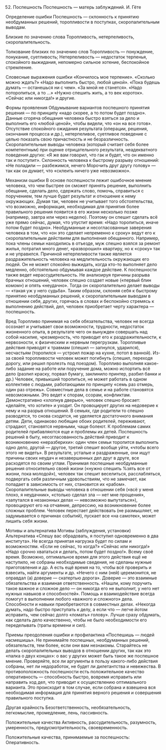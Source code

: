 ﻿52. Поспешность
Поспешность — матерь заблуждений.
И. Гёте

Определение ошибки
Поспешность — склонность к принятию необдуманных решений, торопливости в поступках, скоропалительным выводам.

Близкие по значению слова
Торопливость, нетерпеливость, скоропалительность.

Толкование близких по значению слов
Торопливость — понуждение, понукание, суетливость;
Нетерпеливость — недостаток терпенья, спокойного выжидания, непомерно сильное хотение, беспокойное стремление.

Словесные выражения ошибки
«Кончилось мое терпение».
«Сколько можно ждать?»
«Надо выполнить быстро, любой ценой».
«Пока будешь думать — останешься ни с чем».
«За мной не станется».
«Надо поторопиться, а то ...»
«Нужно спешить жить, а то век короток».
«Сейчас или никогда!» и другие.

Формы проявления
Обдумывание вариантов поспешного принятия решения — по принципу «надо скорее, а то потом будет поздно».
Данные сгоряча обещания человека быстро взяться за дело и выполнить его «любой ценой», чтобы видели, что «он на все готов».
Отсутствие спокойного ожидания результата (операции, решения, окончания процесса и др.), нетерпеливое, суетливое поведение с целью показать свою причастность и не безразличность.
Скоропалительные выводы человека (который считает себя более компетентным) при оценке отрицательного результата, неадекватного поведения других: «Я же вам говорил, что гак и будет, что он именно так и поступит».
Склонность человека к быстрому разрыву отношений: «Не поладили — разбежимся, нечего
Морочить друг другу голову» — так как он думает, что «склеить ничего уже невозможно».

Механизм ошибки
В основе поспешности лежит ошибочное мнение человека, что чем быстрее он сможет принять решение, выполнить обещание, сделать дело, сдержать слово, помочь, справиться с поручением, тем лучше будет результат и отношение к нему окружающих. Думая так, человек не учитывает того обстоятельства, что возможно, информация, необходимая для принятия более правильного решения появится в его жизни несколько позже (например, завтра или через неделю). Поэтому он спешит сделать всё уже прямо сейчас, думая, что упустит время: «Надо торопиться, иначе потом будет поздно».
Необдуманные и несогласованные заверения человека в том, что «он это сделает непременно к сроку» ведут его к скоропалительным действиям для выполнения обещанного. Например, пока члены семьи находились в отъезде, муж спешно взялся за ремонт жилья, потратил много денег, «разворошил» квартиру, но к «сроку» так и не управился.
Причиной нетерпеливости также является раздражительность человека на медлительность окружающих его людей. Он не может спокойно выжидать, когда кто-то выполняет дело медленно, обстоятельно обдумывая каждое действие.
К поспешности также ведет нерассудительность. Не анализируя причины разрыва брачных отношений, человек спешно создает новые («первый блин комом») и опять «неудачно». Тогда он скоропалительно делает выводы — «такая уж у него судьба».
Таким образом, склоняя себя к быстрому принятию необдуманных решений, к скоропалительным выводам в отношении себя, других, горячась в словах и беспокойно стремясь к выполнению действий, дел, человек приобретает черту характера — поспешность.

Вред
Торопливо принимая на себя обязательства, человек не всегда осознает и учитывает свои возможности, трудности, недостаток жизненного опыта, в результате чего он вынужден совершать над собой насилие, чрезмерность, что приводит его к раздражительности, к нервозности, к физическим и нервным перегрузкам.
Торопливые действия приводят к травмам (спешил — запнулся, ударился), несчастьям (торопился — устроил пожар на кухне, потоп в ванной).
Из-за своей торопливости человек может погибнуть (спешил, переходя дорогу, или решил пролезть под поездом).
Торопливо выполняя какое-либо задание на работе или поручение дома, можно испортить всё дело (разлил краску, порвал бумагу, заклинило принтер, разбил банки и др.)
Человек, привыкший торопиться, не может работать в одном коллективе с людьми, работающими по принципу «семь раз отмерь, один раз отрежь». Совместные дела в семье и на работе становятся невозможными. Это ведет к спорам, ссорам, конфликтам. Демонстративно «хлопнув дверью», человек спешно бросает: «делайте, что хотите» и уходит. Он провоцирует других на недоверие к нему и на разрыв отношений.
В семьях, где родители то спешно разводятся, то снова сходятся, не уделяется достаточного внимания детям. Дети, одинаково любящие обоих родителей, переживают, страдают, становятся нервными, чаще болеют. К проблемам самих родителей прибавляются еще и проблемы их детей.
Поспешность решений в быту, несогласованность действий приводит к возникновению «неразберихи»: один член семьи торопится выполнить одно дело, другой — другое, третий спешит вообще уйти, «чтобы всего этого не видеть». В результате, усталые и раздраженные, они ищут причины своих неудач и незавершенных дел друг в друге, все расходятся по своим углам.
Принимая поспешные необдуманные решения относительно своей жизни («нужно спешить %зять все от жизни, пока молодой»), человек так спешит веселиться, расслабляться, подвергать себя различным удовольствиям, что не замечает, как попадает в зависимость от них, становится их «рабом».
Скоропалительные выводы человека в отношении себя («всё у меня плохо, я неудачник», «столько сделал зла — нет мне прощения», «запутался в незаконных делах — невозможно выпутаться»), провоцируют его на отчаяние, депрессию, на возникновение более сложных проблем. Человек перестает действовать (не размышляет, не задумывается о причинах событий), пускает все «на самотек», может лишить себя жизни.

Мотивы и альтернатива
Мотивы (заблуждения, установки)	Альтернатива
«Спешу вас обрадовать, я поступил одновременно в два института».	Не всегда принятая нагрузка будет по силам и возможностям.
«Если не сейчас, то когда?» «Сейчас или никогда!» 
«Надо срочно хвататься и делать, потом будет поздно!».	Всему своё время. Возможно, оптимальное время для этого действия ещё не наступило, не собраны необходимые сведения, не сделаны нужные приготовления и др. А есть ещё время на то, чтобы всё проверить и взвесить, найти аргументы и др.
«Нечего с ним (ней) церемонится, не оправдал (а) доверие — скатертью дорога».	Доверие — это взаимные обязательства и взаимная ответственность.
«Нашли, кому поручить такое важное и сложное дело — он никогда его не выполнит, у него нет нужных навыков и способностей».	Помощь и взаимодействие всегда помогут в выполнении любого «важного и сложного» дела. Способности и навыки приобретаются в совместных делах.
«Некогда думать, надо быстро приступать к делу, а если что — легче йотом исправить, чем сейчас долго «ломать» голову».	Лучше сразу обдумать, как сделать дело качественно, чтобы не было необходимости его переделывать (траты времени и сил).

Приемы преодоления ошибки и профилактика
«Поспешишь — людей насмешишь». Не принимайте поспешных, необдуманных решений, обязательств, тем более, если они вам незнакомы.
Старайтесь не делать скоропалительных выводов в отношении других, так как это «палка о двух концах»: о вас у других может быть такое же поспешное мнение.
Проверяйте, все ли аргументы в пользу какого-либо действия собраны, нет ли недоработок, не будет ли дилетантства и невежества.
В противоположность поспешности есть положительное качество оперативность — способность быстро, вовремя исправить или направить ход дел, что приводит к осуществлению оптимального варианта. Это происходит в том случае, если собрана и взвешена вся необходимая информация для принятия верного решения и совершения правильного поступка.

Другая крайность
Безответственность, необязательность, легкомыслие, промедление, лень, пассивность.

Положительные качества
Активность, рассудительность, разумность, умеренность, предусмотрительность, своевременность.

Положительные качества, принимаемые за поспешность:
Оперативность.